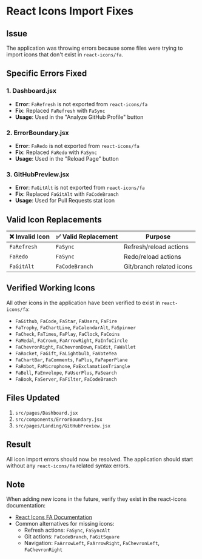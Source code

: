 # React Icons Import Fixes

## Issue
The application was throwing errors because some files were trying to import icons that don't exist in `react-icons/fa`.

## Specific Errors Fixed

### 1. Dashboard.jsx
- **Error**: `FaRefresh` is not exported from `react-icons/fa`
- **Fix**: Replaced `FaRefresh` with `FaSync`
- **Usage**: Used in the "Analyze GitHub Profile" button

### 2. ErrorBoundary.jsx
- **Error**: `FaRedo` is not exported from `react-icons/fa`
- **Fix**: Replaced `FaRedo` with `FaSync`
- **Usage**: Used in the "Reload Page" button

### 3. GitHubPreview.jsx
- **Error**: `FaGitAlt` is not exported from `react-icons/fa`
- **Fix**: Replaced `FaGitAlt` with `FaCodeBranch`
- **Usage**: Used for Pull Requests stat icon

## Valid Icon Replacements

| ❌ Invalid Icon | ✅ Valid Replacement | Purpose |
|----------------|---------------------|---------|
| `FaRefresh`    | `FaSync`           | Refresh/reload actions |
| `FaRedo`       | `FaSync`           | Redo/reload actions |
| `FaGitAlt`     | `FaCodeBranch`     | Git/branch related icons |

## Verified Working Icons

All other icons in the application have been verified to exist in `react-icons/fa`:

- `FaGithub`, `FaCode`, `FaStar`, `FaUsers`, `FaFire`
- `FaTrophy`, `FaChartLine`, `FaCalendarAlt`, `FaSpinner`
- `FaCheck`, `FaTimes`, `FaPlay`, `FaClock`, `FaCoins`
- `FaMedal`, `FaCrown`, `FaArrowRight`, `FaInfoCircle`
- `FaChevronRight`, `FaChevronDown`, `FaEdit`, `FaWallet`
- `FaRocket`, `FaGift`, `FaLightbulb`, `FaVoteYea`
- `FaChartBar`, `FaComments`, `FaPlus`, `FaPaperPlane`
- `FaRobot`, `FaMicrophone`, `FaExclamationTriangle`
- `FaBell`, `FaEnvelope`, `FaUserPlus`, `FaSearch`
- `FaBook`, `FaServer`, `FaFilter`, `FaCodeBranch`

## Files Updated

1. `src/pages/Dashboard.jsx`
2. `src/components/ErrorBoundary.jsx`
3. `src/pages/Landing/GitHubPreview.jsx`

## Result

All icon import errors should now be resolved. The application should start without any `react-icons/fa` related syntax errors.

## Note

When adding new icons in the future, verify they exist in the react-icons documentation:
- [React Icons FA Documentation](https://react-icons.github.io/react-icons/icons?name=fa)
- Common alternatives for missing icons:
  - Refresh actions: `FaSync`, `FaSyncAlt`
  - Git actions: `FaCodeBranch`, `FaGitSquare`
  - Navigation: `FaArrowLeft`, `FaArrowRight`, `FaChevronLeft`, `FaChevronRight`